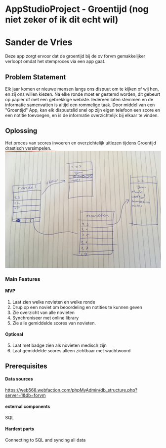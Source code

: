 # AppStudioProject - Groentijd (nog niet zeker of ik dit echt wil)
# Sander de Vries
Deze app zorgt ervoor dat de groentijd bij de ov forvm gemakkelijker 
verloopt omdat het stemproces via een app gaat. 

## Problem Statement
Elk jaar komen er nieuwe mensen langs ons dispuut om te kijken of wij hen, en zij ons
willen kiezen. Na elke ronde moet er gestemd worden, dit gebeurt op papier of met een gebrekkige webiste.
Iedereen laten stemmen en de informatie samenvatten is altijd een rommelige taak. Door middel van een
"Groentijd" App, kan elk dispuutslid snel op zijn eigen telefoon een score en een notitie toevoegen, en is
de informatie overzichtelijk bij elkaar te vinden. 

## Oplossing
Het proces van scores invoeren en overzichtelijk uitlezen tijdens Groentijd drastisch versimpelen.
![alt text](https://github.com/freesers/AppStudioProject/blob/master/doc/IMG_2961.JPG)
### Main Features
#### MVP
1. Laat zien welke novieten en welke ronde
2. Drup op een noviet om beoordeling en notities te kunnen geven
3. Zie overzicht van alle novieten
4. Synchroniseer met online library
6. Zie alle gemiddelde scores van novieten.
#### Optional
5. Laat met badge zien als novieten medisch zijn
6. Laat gemiddelde scores alleen zichtbaar met wachtwoord

## Prerequisites
#### Data sources
https://web568.webfaction.com/phpMyAdmin/db_structure.php?server=1&db=forvm 
#### external components
SQL
#### Hardest parts
Connecting to SQL and syncing all data


